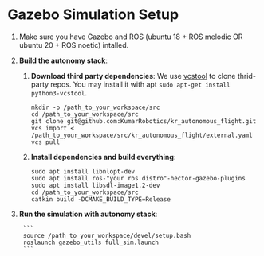 # Gazebo Simulation Setup
1. Make sure you have Gazebo and ROS (ubuntu 18 + ROS melodic OR ubuntu 20 + ROS noetic) intalled.
2. **Build the autonomy stack**:
    1. **Download third party dependencies**: We use [vcstool](https://github.com/dirk-thomas/vcstool) to clone thrid-party repos. You may install it with apt `sudo apt-get install python3-vcstool`.
        ```
        mkdir -p /path_to_your_workspace/src
        cd /path_to_your_workspace/src
        git clone git@github.com:KumarRobotics/kr_autonomous_flight.git
        vcs import < /path_to_your_workspace/src/kr_autonomous_flight/external.yaml
        vcs pull
        ```
    2. **Install dependencies and build everything**:
        ```
        sudo apt install libnlopt-dev
        sudo apt install ros-"your ros distro"-hector-gazebo-plugins
        sudo apt install libsdl-image1.2-dev
        cd /path_to_your_workspace/src
        catkin build -DCMAKE_BUILD_TYPE=Release
        ```

3. **Run the simulation with autonomy stack**:

        ```
        source /path_to_your_workspace/devel/setup.bash
        roslaunch gazebo_utils full_sim.launch
        ```
